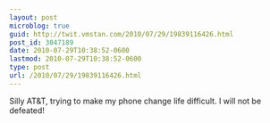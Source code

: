 ```yaml
---
layout: post
microblog: true
guid: http://twit.vmstan.com/2010/07/29/19839116426.html
post_id: 3047189
date: 2010-07-29T10:38:52-0600
lastmod: 2010-07-29T10:38:52-0600
type: post
url: /2010/07/29/19839116426.html
---
```

Silly AT&T, trying to make my phone change life difficult. I will not be defeated!

